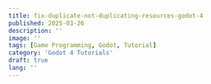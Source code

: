 ```yaml
---
title: fix-duplicate-not-duplicating-resources-godot-4
published: 2025-03-26
description: ''
image: ''
tags: [Game Programming, Godot, Tutorial]
category: 'Godot 4 Tutorials'
draft: true
lang: ''
---
```


